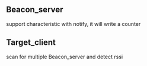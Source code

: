 ## Beacon_server

support characteristic with notify, it will write a counter



## Target_client

scan for multiple Beacon_server and detect rssi